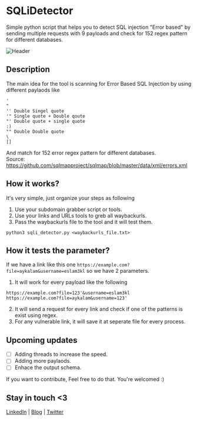# SQLiDetector
Simple python script that helps you to detect SQL injection "Error based" by sending multiple requests with 9 payloads and check for 152 regex pattern for different databases.

![Header](https://github.com/eslam3kl/SQLiDetector/blob/main/SCREENSHOT.png)

## Description
The main idea for the tool is scanning for Error Based SQL Injection by using different paylaods like
```
' 
"
'' Double Singel quote
'" Single quote + Double qoute
"' Double quote + single quote
:) 
"" Double Double quote
\
[]
```
And match for 152 error regex pattern for different databases. <br />
Source: https://github.com/sqlmapproject/sqlmap/blob/master/data/xml/errors.xml

## How it works? 
It's very simple, just organize your steps as following
1. Use your subdomain grabber script or tools. 
2. Use your links and URLs tools to greb all waybackurls. 
3. Pass the waybackurls file to the tool and it will test them. 
```
python3 sqli_detector.py <waybackurls_file.txt>
```

## How it tests the parameter? 
If we have a link like this one `https://example.com?file=aykalam&username=eslam3kl` so we have 2 parameters. 
1. It will work for every payload like the following 
```
https://example.com?file=123'&username=eslam3kl
https://example.com?file=aykalam&username=123'
```
2. It will send a request for every link and check if one of the patterns is exist using regex. 
3. For any vulnerable link, it will save it at seperate file for every process. 

## Upcoming updates
- [ ] Adding threads to increase the speed.
- [ ] Adding more paylaods.
- [ ] Enhace the output schema. 

If you want to contribute, Feel free to do that. You're welcomed :)

## Stay in touch <3 
[LinkedIn](https://www.linkedin.com/in/eslam3kl/) | [Blog](https://eslam3kl.medium.com/)  |  [Twitter](https://twitter.com/eslam3kll)

